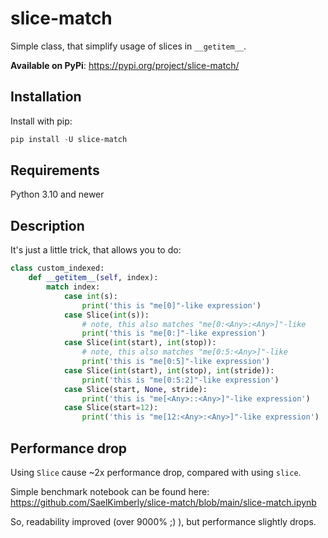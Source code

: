 # slice-match

Simple class, that simplify usage of slices in `__getitem__`.

**Available on PyPi**: <https://pypi.org/project/slice-match/>

## Installation

Install with pip:

```powershell
pip install -U slice-match
```

## Requirements

Python 3.10 and newer

## Description

It's just a little trick, that allows you to do:

```python
class custom_indexed:
    def __getitem__(self, index):  
        match index:    
            case int(s):      
                print('this is "me[0]"-like expression')        
            case Slice(int(s)):
                # note, this also matches "me[0:<Any>:<Any>]"-like
                print('this is "me[0:]"-like expression')        
            case Slice(int(start), int(stop)):      
                # note, this also matches "me[0:5:<Any>]"-like
                print('this is "me[0:5]"-like expression')        
            case Slice(int(start), int(stop), int(stride)):      
                print('this is "me[0:5:2]"-like expression')        
            case Slice(start, None, stride):      
                print('this is "me[<Any>::<Any>]"-like expression')
            case Slice(start=12):
                print('this is "me[12:<Any>:<Any>]"-like expression')
```

## Performance drop

Using `Slice` cause ~2x performance drop, compared with using `slice`.

Simple benchmark notebook can be found here: <https://github.com/SaelKimberly/slice-match/blob/main/slice-match.ipynb>

So, readability improved (over 9000% ;) ), but performance slightly drops.
